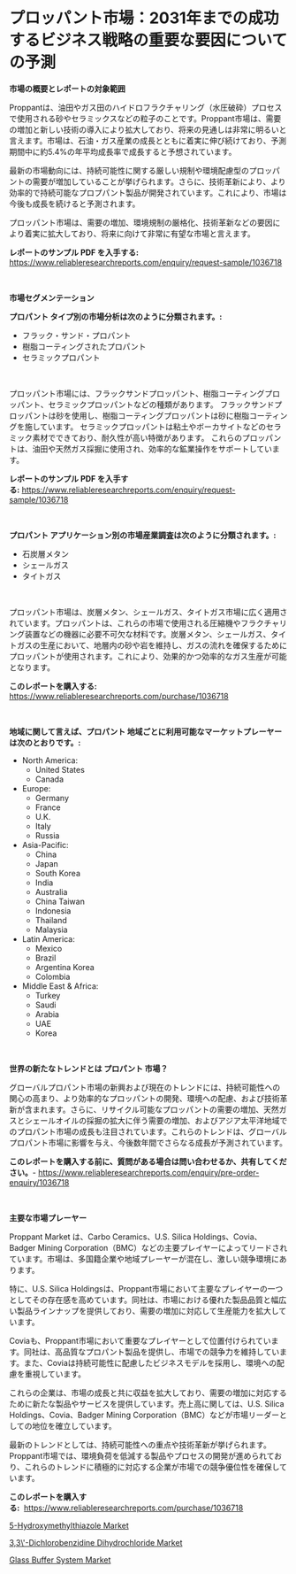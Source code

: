 <p><h1>プロッパント市場：2031年までの成功するビジネス戦略の重要な要因についての予測</h1></p><p><strong>市場の概要とレポートの対象範囲</strong></p>
<p><p>Proppantは、油田やガス田のハイドロフラクチャリング（水圧破砕）プロセスで使用される砂やセラミックスなどの粒子のことです。Proppant市場は、需要の増加と新しい技術の導入により拡大しており、将来の見通しは非常に明るいと言えます。市場は、石油・ガス産業の成長とともに着実に伸び続けており、予測期間中に約5.4%の年平均成長率で成長すると予想されています。</p><p>最新の市場動向には、持続可能性に関する厳しい規制や環境配慮型のプロッパントの需要が増加していることが挙げられます。さらに、技術革新により、より効率的で持続可能なプロプパント製品が開発されています。これにより、市場は今後も成長を続けると予測されます。</p><p>プロッパント市場は、需要の増加、環境規制の厳格化、技術革新などの要因により着実に拡大しており、将来に向けて非常に有望な市場と言えます。</p></p>
<p><strong>レポートのサンプル PDF を入手する:</strong> <a href="https://www.reliableresearchreports.com/enquiry/request-sample/1036718">https://www.reliableresearchreports.com/enquiry/request-sample/1036718</a></p>
<p>&nbsp;</p>
<p><strong>市場セグメンテーション</strong></p>
<p><strong>プロパント タイプ別の市場分析は次のように分類されます。:</strong></p>
<p><ul><li>フラック・サンド・プロパント</li><li>樹脂コーティングされたプロパント</li><li>セラミックプロパント</li></ul></p>
<p>&nbsp;</p>
<p><p>プロッパント市場には、フラックサンドプロッパント、樹脂コーティングプロッパント、セラミックプロッパントなどの種類があります。 フラックサンドプロッパントは砂を使用し、樹脂コーティングプロッパントは砂に樹脂コーティングを施しています。 セラミックプロッパントは粘土やボーカサイトなどのセラミック素材でできており、耐久性が高い特徴があります。 これらのプロッパントは、油田や天然ガス採掘に使用され、効率的な鉱業操作をサポートしています。</p></p>
<p><strong>レポートのサンプル PDF を入手する:</strong>&nbsp;<a href="https://www.reliableresearchreports.com/enquiry/request-sample/1036718">https://www.reliableresearchreports.com/enquiry/request-sample/1036718</a></p>
<p>&nbsp;</p>
<p><strong> プロパント アプリケーション別の市場産業調査は次のように分類されます。:</strong></p>
<p><ul><li>石炭層メタン</li><li>シェールガス</li><li>タイトガス</li></ul></p>
<p>&nbsp;</p>
<p><p>プロッパント市場は、炭層メタン、シェールガス、タイトガス市場に広く適用されています。プロッパントは、これらの市場で使用される圧縮機やフラクチャリング装置などの機器に必要不可欠な材料です。炭層メタン、シェールガス、タイトガスの生産において、地層内の砂や岩を維持し、ガスの流れを確保するためにプロッパントが使用されます。これにより、効果的かつ効率的なガス生産が可能となります。</p></p>
<p><strong>このレポートを購入する:</strong>&nbsp; <a href="https://www.reliableresearchreports.com/purchase/1036718">https://www.reliableresearchreports.com/purchase/1036718</a></p>
<p>&nbsp;</p>
<p><strong>地域に関して言えば、プロパント 地域ごとに利用可能なマーケットプレーヤーは次のとおりです。:</strong></p>
<p><ul>
    <li>
        North America:
        <ul>
            <li>United States</li>
            <li>Canada</li>
        </ul>
    </li>
    <li>
        Europe:
        <ul>
            <li>Germany</li>
            <li>France</li>
            <li>U.K.</li>
            <li>Italy</li>
            <li>Russia</li>
        </ul>
    </li>
    <li>
        Asia-Pacific:
        <ul>
            <li>China</li>
            <li>Japan</li>
            <li>South Korea</li>
            <li>India</li>
            <li>Australia</li>
            <li>China Taiwan</li>
            <li>Indonesia</li>
            <li>Thailand</li>
            <li>Malaysia</li>
        </ul>
    </li>
    <li>
        Latin America:
        <ul>
            <li>Mexico</li>
            <li>Brazil</li>
            <li>Argentina Korea</li>
            <li>Colombia</li>
        </ul>
    </li>
    <li>
        Middle East & Africa:
        <ul>
            <li>Turkey</li>
            <li>Saudi</li>
            <li>Arabia</li>
            <li>UAE</li>
            <li>Korea</li>
        </ul>
    </li>
    </ul></p>
<p>&nbsp;</p>
<p><strong>世界の新たなトレンドとは プロパント 市場？</strong></p>
<p><p>グローバルプロパント市場の新興および現在のトレンドには、持続可能性への関心の高まり、より効率的なプロッパントの開発、環境への配慮、および技術革新が含まれます。さらに、リサイクル可能なプロッパントの需要の増加、天然ガスとシェールオイルの採掘の拡大に伴う需要の増加、およびアジア太平洋地域でのプロパント市場の成長も注目されています。これらのトレンドは、グローバルプロパント市場に影響を与え、今後数年間でさらなる成長が予測されています。</p></p>
<p><strong>このレポートを購入する前に、質問がある場合は問い合わせるか、共有してください。</strong>- <a href="https://www.reliableresearchreports.com/enquiry/pre-order-enquiry/1036718">https://www.reliableresearchreports.com/enquiry/pre-order-enquiry/1036718</a></p>
<p>&nbsp;</p>
<p><strong>主要な市場プレーヤー</strong></p>
<p><p>Proppant Market は、Carbo Ceramics、U.S. Silica Holdings、Covia、Badger Mining Corporation（BMC）などの主要プレイヤーによってリードされています。市場は、多国籍企業や地域プレーヤーが混在し、激しい競争環境にあります。</p><p>特に、U.S. Silica Holdingsは、Proppant市場において主要なプレイヤーの一つとしてその存在感を高めています。同社は、市場における優れた製品品質と幅広い製品ラインナップを提供しており、需要の増加に対応して生産能力を拡大しています。</p><p>Coviaも、Proppant市場において重要なプレイヤーとして位置付けられています。同社は、高品質なプロパント製品を提供し、市場での競争力を維持しています。また、Coviaは持続可能性に配慮したビジネスモデルを採用し、環境への配慮を重視しています。</p><p>これらの企業は、市場の成長と共に収益を拡大しており、需要の増加に対応するために新たな製品やサービスを提供しています。売上高に関しては、U.S. Silica Holdings、Covia、Badger Mining Corporation（BMC）などが市場リーダーとしての地位を確立しています。</p><p>最新のトレンドとしては、持続可能性への重点や技術革新が挙げられます。Proppant市場では、環境負荷を低減する製品やプロセスの開発が進められており、これらのトレンドに積極的に対応する企業が市場での競争優位性を確保しています。</p></p>
<p><strong>このレポートを購入する:</strong>&nbsp;&nbsp;<a href="https://www.reliableresearchreports.com/purchase/1036718">https://www.reliableresearchreports.com/purchase/1036718</a></p>
<p><p><a href="https://view.publitas.com/reportprime-1/5-hydroxymethylthiazole-market-provides-detailed-segmentation-of-this-market-based-on-type-application-and-region-and-forecast-for-the-period-from-2023-2030/">5-Hydroxymethylthiazole Market</a></p><p><a href="https://view.publitas.com/reportprime-1/33-dichlorobenzidine-dihydrochloride-market-size-global-industry-overview-market-segmentation-and-forecast-2023-to-2030/">3,3\'-Dichlorobenzidine Dihydrochloride Market</a></p><p><a href="https://view.publitas.com/reportprime-1/glass-buffer-system-market-growth-market-trends-covid-19-impact-and-forecasts-for-period-from-2023-2030/">Glass Buffer System Market</a></p></p>